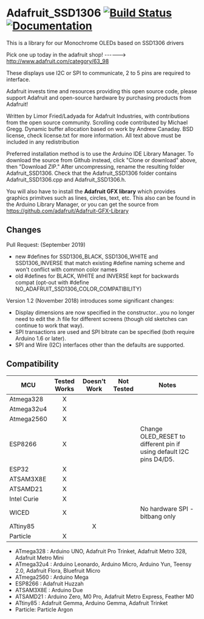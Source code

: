 # Adafruit_SSD1306 [![Build Status](https://github.com/adafruit/Adafruit_SSD1306/workflows/Arduino%20Library%20CI/badge.svg)](https://github.com/adafruit/Adafruit_SSD1306/actions)[![Documentation](https://github.com/adafruit/ci-arduino/blob/master/assets/doxygen_badge.svg)](http://adafruit.github.io/Adafruit_SSD1306/html/index.html)

This is a library for our Monochrome OLEDs based on SSD1306 drivers

Pick one up today in the adafruit shop! ------>
http://www.adafruit.com/category/63_98

These displays use I2C or SPI to communicate, 2 to 5 pins are required to
interface.

Adafruit invests time and resources providing this open source code, please
support Adafruit and open-source hardware by purchasing products from Adafruit!

Written by Limor Fried/Ladyada for Adafruit Industries, with contributions from
the open source community. Scrolling code contributed by Michael Gregg. Dynamic
buffer allocation based on work by Andrew Canaday. BSD license, check
license.txt for more information. All text above must be included in any
redistribution

Preferred installation method is to use the Arduino IDE Library Manager. To
download the source from Github instead, click "Clone or download" above, then
"Download ZIP." After uncompressing, rename the resulting folder
Adafruit_SSD1306. Check that the Adafruit_SSD1306 folder contains
Adafruit_SSD1306.cpp and Adafruit_SSD1306.h.

You will also have to install the **Adafruit GFX library** which provides
graphics primitves such as lines, circles, text, etc. This also can be found in
the Arduino Library Manager, or you can get the source from
https://github.com/adafruit/Adafruit-GFX-Library

## Changes

Pull Request: (September 2019)

-   new #defines for SSD1306_BLACK, SSD1306_WHITE and SSD1306_INVERSE that match
    existing #define naming scheme and won't conflict with common color names
-   old #defines for BLACK, WHITE and INVERSE kept for backwards compat (opt-out
    with #define NO_ADAFRUIT_SSD1306_COLOR_COMPATIBILITY)

Version 1.2 (November 2018) introduces some significant changes:

-   Display dimensions are now specified in the constructor...you no longer need
    to edit the .h file for different screens (though old sketches can continue
    to work that way).
-   SPI transactions are used and SPI bitrate can be specified (both require
    Arduino 1.6 or later).
-   SPI and Wire (I2C) interfaces other than the defaults are supported.

<!-- START COMPATIBILITY TABLE -->

## Compatibility

| MCU         | Tested Works | Doesn't Work | Not Tested | Notes                                                               |
| ----------- | :----------: | :----------: | :--------: | ------------------------------------------------------------------- |
| Atmega328   |      X       |              |            |
| Atmega32u4  |      X       |              |            |
| Atmega2560  |      X       |              |            |
| ESP8266     |      X       |              |            | Change OLED_RESET to different pin if using default I2C pins D4/D5. |
| ESP32       |      X       |              |            |
| ATSAM3X8E   |      X       |              |            |
| ATSAMD21    |      X       |              |            |
| Intel Curie |      X       |              |            |
| WICED       |      X       |              |            | No hardware SPI - bitbang only                                      |
| ATtiny85    |              |      X       |            |
| Particle    |      X       |              |            |

-   ATmega328 : Arduino UNO, Adafruit Pro Trinket, Adafruit Metro 328, Adafruit
    Metro Mini
-   ATmega32u4 : Arduino Leonardo, Arduino Micro, Arduino Yun, Teensy 2.0,
    Adafruit Flora, Bluefruit Micro
-   ATmega2560 : Arduino Mega
-   ESP8266 : Adafruit Huzzah
-   ATSAM3X8E : Arduino Due
-   ATSAMD21 : Arduino Zero, M0 Pro, Adafruit Metro Express, Feather M0
-   ATtiny85 : Adafruit Gemma, Arduino Gemma, Adafruit Trinket
-   Particle: Particle Argon

<!-- END COMPATIBILITY TABLE -->
